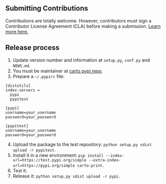 ## Submitting Contributions

Contributions are totally welcome. However, contributors must sign a Contributor License Agreement (CLA) before making a submission. [Learn more here.](https://carto.com/contributing)

## Release process

1. Update version number and information at `setup.py`, `conf.py` and `NEWS.md`.
2. You must be maintainer at [carto pypi repo](https://pypi.python.org/pypi/carto-print/).
3. Prepare a `~/.pypirc` file:

```
[distutils]
index-servers =
  pypi
  pypitest

[pypi]
username=your_username
password=your_password

[pypitest]
username=your_username
password=your_password
```

4. Upload the package to the test repository: `python setup.py sdist upload -r pypitest`.
5. Install it in a new environment: `pip install --index-url=https://test.pypi.org/simple --extra-index-url=https://pypi.org/simple carto-print`.
6. Test it.
7. Release it: `python setup.py sdist upload -r pypi`.
